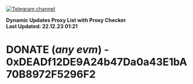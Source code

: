 [![Telegram channel](https://img.shields.io/endpoint?url=https://runkit.io/damiankrawczyk/telegram-badge/branches/master?url=https://t.me/n4z4v0d)](https://t.me/n4z4v0d) 

**Dynamic Updates Proxy List with Proxy Checker**  
**Last Updated: 22.12.23 01:21**

# DONATE (_any evm_) - 0xDEADf12DE9A24b47Da0a43E1bA70B8972F5296F2
